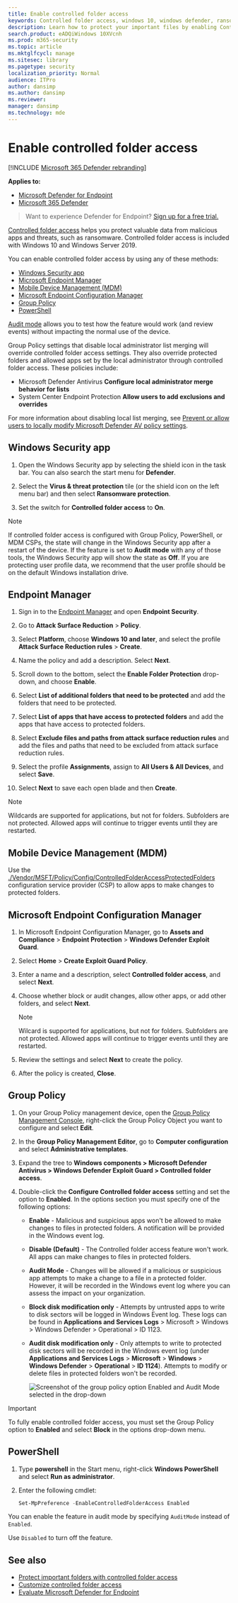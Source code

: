 ```yaml
---
title: Enable controlled folder access
keywords: Controlled folder access, windows 10, windows defender, ransomware, protect, files, folders, enable, turn on, use
description: Learn how to protect your important files by enabling Controlled folder access
search.product: eADQiWindows 10XVcnh
ms.prod: m365-security
ms.topic: article
ms.mktglfcycl: manage
ms.sitesec: library
ms.pagetype: security
localization_priority: Normal
audience: ITPro
author: dansimp
ms.author: dansimp
ms.reviewer: 
manager: dansimp
ms.technology: mde
---
```


# Enable controlled folder access

[!INCLUDE [Microsoft 365 Defender rebranding](../../includes/microsoft-defender.md)]

**Applies to:**
- [Microsoft Defender for Endpoint](https://go.microsoft.com/fwlink/p/?linkid=2154037)
- [Microsoft 365 Defender](https://go.microsoft.com/fwlink/?linkid=2118804)

> Want to experience Defender for Endpoint? [Sign up for a free trial.](https://signup.microsoft.com/create-account/signup?products=7f379fee-c4f9-4278-b0a1-e4c8c2fcdf7e&ru=https://aka.ms/MDEp2OpenTrial?ocid=docs-wdatp-assignaccess-abovefoldlink)

[Controlled folder access](controlled-folders.md) helps you protect valuable data from malicious apps and threats, such as ransomware. Controlled folder access is included with Windows 10 and Windows Server 2019.

You can enable controlled folder access by using any of these methods:

- [Windows Security app](#windows-security-app)
- [Microsoft Endpoint Manager](#endpoint-manager)
- [Mobile Device Management (MDM)](#mobile-device-management-mdm)
- [Microsoft Endpoint Configuration Manager](#microsoft-endpoint-configuration-manager)
- [Group Policy](#group-policy)
- [PowerShell](#powershell)

[Audit mode](evaluate-controlled-folder-access.md) allows you to test how the feature would work (and review events) without impacting the normal use of the device.

Group Policy settings that disable local administrator list merging will override controlled folder access settings. They also override protected folders and allowed apps set by the local administrator through controlled folder access. These policies include:

- Microsoft Defender Antivirus **Configure local administrator merge behavior for lists**
- System Center Endpoint Protection **Allow users to add exclusions and overrides**

For more information about disabling local list merging, see [Prevent or allow users to locally modify Microsoft Defender AV policy settings](/windows/security/threat-protection/microsoft-defender-antivirus/configure-local-policy-overrides-microsoft-defender-antivirus).

## Windows Security app

1. Open the Windows Security app by selecting the shield icon in the task bar. You can also search the start menu for **Defender**.

2. Select the **Virus & threat protection** tile (or the shield icon on the left menu bar) and then select **Ransomware protection**.

3. Set the switch for **Controlled folder access** to **On**.

> [!NOTE]
> If controlled folder access is configured with Group Policy, PowerShell, or MDM CSPs, the state will change in the Windows Security app after a restart of the device.
> If the feature is set to **Audit mode** with any of those tools, the Windows Security app will show the state as **Off**.
> If you are protecting user profile data, we recommend that the user profile should be on the default Windows installation drive.

## Endpoint Manager

1. Sign in to the [Endpoint Manager](https://endpoint.microsoft.com) and open **Endpoint Security**.

2. Go to **Attack Surface Reduction** > **Policy**.

3. Select **Platform**, choose **Windows 10 and later**, and select the profile **Attack Surface Reduction rules** > **Create**.

4.  Name the policy and add a description. Select **Next**.

5.  Scroll down to the bottom, select the **Enable Folder Protection** drop-down, and choose **Enable**.

6.  Select **List of additional folders that need to be protected** and add the folders that need to be protected.

7.  Select **List of apps that have access to protected folders** and add the apps that have access to protected folders.

8.  Select **Exclude files and paths from attack surface reduction rules** and add the files and paths that need to be excluded from attack surface reduction rules.

9.  Select the profile **Assignments**, assign to **All Users & All Devices**, and select **Save**.

10.  Select **Next** to save each open blade and then **Create**.

   > [!NOTE]
   > Wildcards are supported for applications, but not for folders. Subfolders are not protected. Allowed apps will continue to trigger events until they are restarted.

## Mobile Device Management (MDM)

Use the [./Vendor/MSFT/Policy/Config/ControlledFolderAccessProtectedFolders](/windows/client-management/mdm/policy-csp-defender) configuration service provider (CSP) to allow apps to make changes to protected folders.

## Microsoft Endpoint Configuration Manager

1. In Microsoft Endpoint Configuration Manager, go to **Assets and Compliance** > **Endpoint Protection** > **Windows Defender Exploit Guard**.

2. Select **Home** > **Create Exploit Guard Policy**.

3. Enter a name and a description, select **Controlled folder access**, and select **Next**.

4. Choose whether block or audit changes, allow other apps, or add other folders, and select **Next**.
   > [!NOTE]
   > Wilcard is supported for applications, but not for folders. Subfolders are not protected. Allowed apps will continue to trigger events until they are restarted.

5. Review the settings and select **Next** to create the policy.

6. After the policy is created, **Close**.

## Group Policy

1. On your Group Policy management device, open the [Group Policy Management Console](https://technet.microsoft.com/library/cc731212.aspx), right-click the Group Policy Object you want to configure and select **Edit**.

2. In the **Group Policy Management Editor**, go to **Computer configuration** and select **Administrative templates**.

3. Expand the tree to **Windows components > Microsoft Defender Antivirus > Windows Defender Exploit Guard > Controlled folder access**.

4. Double-click the **Configure Controlled folder access** setting and set the option to **Enabled**. In the options section you must specify one of the following options:
   - **Enable** - Malicious and suspicious apps won't be allowed to make changes to files in protected folders. A notification will be provided in the Windows event log.
   - **Disable (Default)** - The Controlled folder access feature won't work. All apps can make changes to files in protected folders.
   - **Audit Mode** - Changes will be allowed if a malicious or suspicious app attempts to make a change to a file in a protected folder. However, it will be recorded in the Windows event log where you can assess the impact on your organization.
   - **Block disk modification only** - Attempts by untrusted apps to write to disk sectors will be logged in Windows Event log. These logs can be found in **Applications and Services Logs** \> Microsoft \> Windows \> Windows Defender \> Operational \> ID 1123.
   - **Audit disk modification only** - Only attempts to write to protected disk sectors will be recorded in the Windows event log (under **Applications and Services Logs** > **Microsoft** \> **Windows** \> **Windows Defender** \> **Operational** \> **ID 1124**). Attempts to modify or delete files in protected folders won't be recorded.

      ![Screenshot of the group policy option Enabled and Audit Mode selected in the drop-down](../../media/cfa-gp-enable.png)

> [!IMPORTANT]
> To fully enable controlled folder access, you must set the Group Policy option to **Enabled** and select **Block** in the options drop-down menu.

## PowerShell

1. Type **powershell** in the Start menu, right-click **Windows PowerShell** and select **Run as administrator**.

2. Enter the following cmdlet:

    ```PowerShell
    Set-MpPreference -EnableControlledFolderAccess Enabled
    ```

You can enable the feature in audit mode by specifying `AuditMode` instead of `Enabled`.

Use `Disabled` to turn off the feature.

## See also

- [Protect important folders with controlled folder access](controlled-folders.md)
- [Customize controlled folder access](customize-controlled-folders.md)
- [Evaluate Microsoft Defender for Endpoint](evaluate-mde.md)
